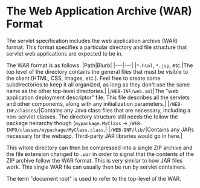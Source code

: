 # The Web Application Archive (WAR) Format
The servlet specification includes the web application archive (WAR) format. This format specifies a particular directory and file structure that servlet web applications are expected to be in.

The WAR format is as follows.
|Path|Blurb|
|---|---|
|`*.html`, `*.jsp`, etc.|The top level of the directory contains the general files that must be visible to the client (HTML, CSS, images, etc.). Feel free to create some subdirectories to keep it all organized, as long as they don't use the same name as the other top-level directories.|
|`/WEB-INF/web.xml`|The "web application deployment descriptor" file. This file describes all the servlets and other components, along with any initialization parameters.|
|`/WEB-INF/classes/`|Contains any Java class files that are necessary, including a non-servlet classes. The directory structure still needs the follow the package heirarchy though (`mypackage.MyClass` -> `/WEB-INFO/classes/mypackage/MyClass.class`.|
|`/WEB-INF/lib/`|Contains any JARs necessary for the webapp. Third-party JAR libraries would go in here.|

This whole directory can then be compressed into a single ZIP archive and the file extension changed to `.war` in order to signal that the contents of the ZIP archive follow the WAR format. This is very similar to how JAR files work. This single WAR file can usually then be run by servlet containers.

The term "document root" is used to refer to the top-level of the WAR.
